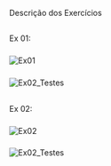 Descrição dos Exercícios
##
Ex 01:
###
![Ex01](https://cdn.discordapp.com/attachments/966037769476534283/973777022604181574/unknown.png)
###
![Ex02_Testes](https://cdn.discordapp.com/attachments/966037769476534283/973777084994420766/pratica8_Ex01.png)
##
Ex 02:
###
![Ex02](https://cdn.discordapp.com/attachments/966037769476534283/973777226451538021/unknown.png)
###
![Ex02_Testes](https://cdn.discordapp.com/attachments/966037769476534283/973777259271970816/Pratica8_Ex02.png)